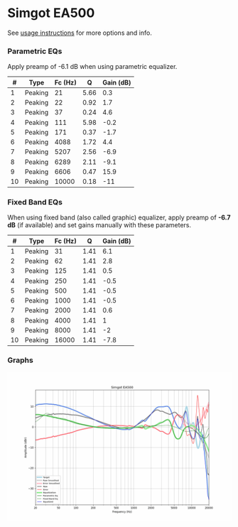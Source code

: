# Simgot EA500
See [usage instructions](https://github.com/jaakkopasanen/AutoEq#usage) for more options and info.

### Parametric EQs
Apply preamp of -6.1 dB when using parametric equalizer.

|   # | Type    |   Fc (Hz) |    Q |   Gain (dB) |
|-----|---------|-----------|------|-------------|
|   1 | Peaking |        21 | 5.66 |         0.3 |
|   2 | Peaking |        22 | 0.92 |         1.7 |
|   3 | Peaking |        37 | 0.24 |         4.6 |
|   4 | Peaking |       111 | 5.98 |        -0.2 |
|   5 | Peaking |       171 | 0.37 |        -1.7 |
|   6 | Peaking |      4088 | 1.72 |         4.4 |
|   7 | Peaking |      5207 | 2.56 |        -6.9 |
|   8 | Peaking |      6289 | 2.11 |        -9.1 |
|   9 | Peaking |      6606 | 0.47 |        15.9 |
|  10 | Peaking |     10000 | 0.18 |       -11   |

### Fixed Band EQs
When using fixed band (also called graphic) equalizer, apply preamp of **-6.7 dB** (if available) and set gains manually with these parameters.

|   # | Type    |   Fc (Hz) |    Q |   Gain (dB) |
|-----|---------|-----------|------|-------------|
|   1 | Peaking |        31 | 1.41 |         6.1 |
|   2 | Peaking |        62 | 1.41 |         2.8 |
|   3 | Peaking |       125 | 1.41 |         0.5 |
|   4 | Peaking |       250 | 1.41 |        -0.5 |
|   5 | Peaking |       500 | 1.41 |        -0.5 |
|   6 | Peaking |      1000 | 1.41 |        -0.5 |
|   7 | Peaking |      2000 | 1.41 |         0.6 |
|   8 | Peaking |      4000 | 1.41 |         1   |
|   9 | Peaking |      8000 | 1.41 |        -2   |
|  10 | Peaking |     16000 | 1.41 |        -7.8 |

### Graphs
![](./Simgot%20EA500.png)
